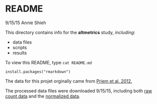 # README

9/15/15 Annie Shieh

This directory contains info for the **altmetrics** study, _including_: 

* data files  
* scripts  
* results  

To view this README, type `cat README.md`

```
install.packages("rmarkdown")
```

The data for this projet orginally came from [Priem et al. 2012.](http://arxiv.org/abs/1203.4745)

The processed data files were downloaded 9/15/15, including both [raw count data][link1] and the [normalized data][link2].

[link1]:https://raw.githubusercontent.com/jdblischak/r-intermediate-altmetrics/gh-pages/data/counts-raw.txt.gz 
[link2]:https://raw.githubusercontent.com/jdblischak/r-intermediate-altmetrics/gh-pages/data/counts-norm.txt.gz
